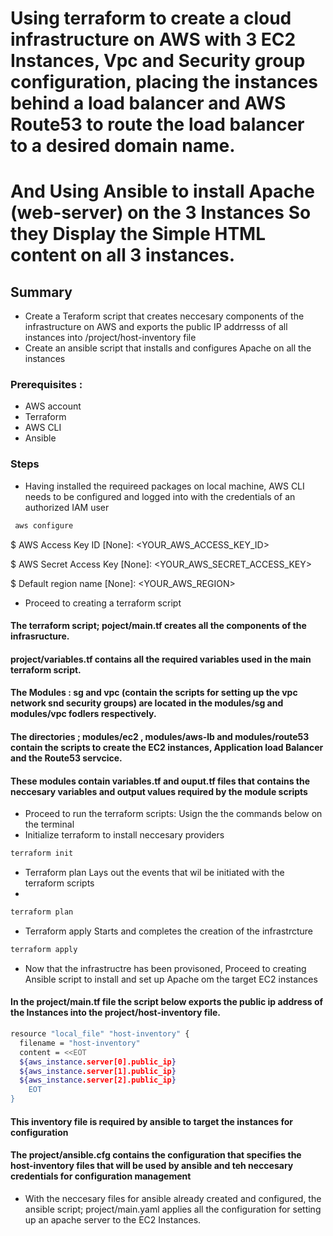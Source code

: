 # Using terraform to create a cloud infrastructure on AWS with 3 EC2 Instances, Vpc and Security group configuration, placing the instances behind a load balancer and AWS Route53 to route the load balancer to a desired domain name. 
# And Using Ansible to install Apache (web-server) on the 3 Instances So they Display the Simple HTML content on all 3 instances.

## Summary
* Create a Teraform script that creates neccesary components of the infrastructure on AWS and exports the public IP addrresss of all instances into /project/host-inventory file 
* Create an ansible script that installs and configures Apache on all the instances 

### Prerequisites :
* AWS account 
* Terraform 
* AWS CLI
* Ansible 

### Steps 

* Having installed the requireed packages on local machine, AWS CLI needs to be configured and logged into with the credentials of an authorized IAM user 

```bash 
 aws configure
 ```

$ AWS Access Key ID [None]: <YOUR_AWS_ACCESS_KEY_ID>

$ AWS Secret Access Key [None]: <YOUR_AWS_SECRET_ACCESS_KEY>

$ Default region name [None]: <YOUR_AWS_REGION>

* Proceed to creating a terraform script 

#### The terraform script; poject/main.tf creates all the components of the infrasructure. 
#### <b>project/variables.tf</b> contains all the required variables used in the main terraform script. 
#### The Modules : sg and vpc (contain the scripts for setting up the vpc network snd security groups) are located in the modules/sg and modules/vpc fodlers respectively. 
#### The directories ; modules/ec2 , modules/aws-lb and modules/route53 contain the scripts to create the EC2 instances, Application load Balancer and the Route53 servcice. 
#### <b>These modules contain variables.tf and ouput.tf files that contains the neccesary variables and output values required by the module scripts </b>

* Proceed to run the terraform scripts: Usign the the commands below on the terminal 
* Initialize terraform to install neccesary providers 
```bash 
terraform init 
 ```
* Terraform plan Lays out the events that wil be initiated with the terraform scripts 
* 
```bash 
terraform plan 
 ```
* Terraform apply Starts and completes the creation of the infrastrcture

 ```bash 
terraform apply
 ```



* Now that the infrastructre has been provisoned, Proceed to creating Ansible script to install and set up Apache om the target EC2 instances 

#### In the project/main.tf file the script below exports the public ip address of the Instances into the project/host-inventory file.

```bash 
resource "local_file" "host-inventory" {
  filename = "host-inventory"
  content = <<EOT
  ${aws_instance.server[0].public_ip}
  ${aws_instance.server[1].public_ip}
  ${aws_instance.server[2].public_ip}
    EOT
}
 ```
 #### This inventory file is required  by ansible to target the instances for configuration 
 
 #### The project/ansible.cfg contains the configuration that specifies the host-inventory files that will be used by ansible and  teh neccesary credentials for configuration management 
 
 *  With the neccesary files for ansible already created and configured, the ansible script; project/main.yaml applies all the configuration for setting up an apache server to the EC2 Instances. 





